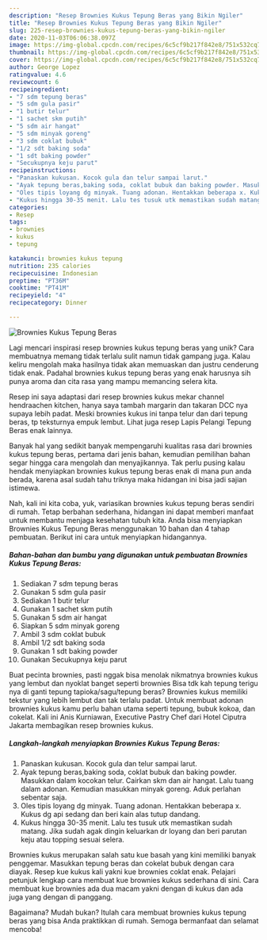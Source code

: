 ```yaml
---
description: "Resep Brownies Kukus Tepung Beras yang Bikin Ngiler"
title: "Resep Brownies Kukus Tepung Beras yang Bikin Ngiler"
slug: 225-resep-brownies-kukus-tepung-beras-yang-bikin-ngiler
date: 2020-11-03T06:06:38.097Z
image: https://img-global.cpcdn.com/recipes/6c5cf9b217f842e8/751x532cq70/brownies-kukus-tepung-beras-foto-resep-utama.jpg
thumbnail: https://img-global.cpcdn.com/recipes/6c5cf9b217f842e8/751x532cq70/brownies-kukus-tepung-beras-foto-resep-utama.jpg
cover: https://img-global.cpcdn.com/recipes/6c5cf9b217f842e8/751x532cq70/brownies-kukus-tepung-beras-foto-resep-utama.jpg
author: George Lopez
ratingvalue: 4.6
reviewcount: 6
recipeingredient:
- "7 sdm tepung beras"
- "5 sdm gula pasir"
- "1 butir telur"
- "1 sachet skm putih"
- "5 sdm air hangat"
- "5 sdm minyak goreng"
- "3 sdm coklat bubuk"
- "1/2 sdt baking soda"
- "1 sdt baking powder"
- "Secukupnya keju parut"
recipeinstructions:
- "Panaskan kukusan. Kocok gula dan telur sampai larut."
- "Ayak tepung beras,baking soda, coklat bubuk dan baking powder. Masukkan dalam kocokan telur. Cairkan skm dan air hangat. Lalu tuang dalam adonan. Kemudian masukkan minyak goreng. Aduk perlahan sebentar saja."
- "Oles tipis loyang dg minyak. Tuang adonan. Hentakkan beberapa x. Kukus dg api sedang dan beri kain alas tutup dandang."
- "Kukus hingga 30-35 menit. Lalu tes tusuk utk memastikan sudah matang. Jika sudah agak dingin keluarkan dr loyang dan beri parutan keju atau topping sesuai selera."
categories:
- Resep
tags:
- brownies
- kukus
- tepung

katakunci: brownies kukus tepung 
nutrition: 235 calories
recipecuisine: Indonesian
preptime: "PT36M"
cooktime: "PT41M"
recipeyield: "4"
recipecategory: Dinner

---
```



![Brownies Kukus Tepung Beras](https://img-global.cpcdn.com/recipes/6c5cf9b217f842e8/751x532cq70/brownies-kukus-tepung-beras-foto-resep-utama.jpg)

Lagi mencari inspirasi resep brownies kukus tepung beras yang unik? Cara membuatnya memang tidak terlalu sulit namun tidak gampang juga. Kalau keliru mengolah maka hasilnya tidak akan memuaskan dan justru cenderung tidak enak. Padahal brownies kukus tepung beras yang enak harusnya sih punya aroma dan cita rasa yang mampu memancing selera kita.

Resep ini saya adaptasi dari resep brownies kukus mekar channel hendraachen kitchen, hanya saya tambah margarin dan takaran DCC nya supaya lebih padat. Meski brownies kukus ini tanpa telur dan dari tepung beras, tp teksturnya empuk lembut. Lihat juga resep Lapis Pelangi Tepung Beras enak lainnya.

Banyak hal yang sedikit banyak mempengaruhi kualitas rasa dari brownies kukus tepung beras, pertama dari jenis bahan, kemudian pemilihan bahan segar hingga cara mengolah dan menyajikannya. Tak perlu pusing kalau hendak menyiapkan brownies kukus tepung beras enak di mana pun anda berada, karena asal sudah tahu triknya maka hidangan ini bisa jadi sajian istimewa.


Nah, kali ini kita coba, yuk, variasikan brownies kukus tepung beras sendiri di rumah. Tetap berbahan sederhana, hidangan ini dapat memberi manfaat untuk membantu menjaga kesehatan tubuh kita. Anda bisa menyiapkan Brownies Kukus Tepung Beras menggunakan 10 bahan dan 4 tahap pembuatan. Berikut ini cara untuk menyiapkan hidangannya.

<!--inarticleads1-->

##### Bahan-bahan dan bumbu yang digunakan untuk pembuatan Brownies Kukus Tepung Beras:

1. Sediakan 7 sdm tepung beras
1. Gunakan 5 sdm gula pasir
1. Sediakan 1 butir telur
1. Gunakan 1 sachet skm putih
1. Gunakan 5 sdm air hangat
1. Siapkan 5 sdm minyak goreng
1. Ambil 3 sdm coklat bubuk
1. Ambil 1/2 sdt baking soda
1. Gunakan 1 sdt baking powder
1. Gunakan Secukupnya keju parut


Buat pecinta brownies, pasti nggak bisa menolak nikmatnya brownies kukus yang lembut dan nyoklat banget seperti brownies Bisa tdk kah tepung terigu nya di ganti tepung tapioka/sagu/tepung beras? Brownies kukus memiliki tekstur yang lebih lembut dan tak terlalu padat. Untuk membuat adonan brownies kukus kamu perlu bahan utama seperti tepung, bubuk kokoa, dan cokelat. Kali ini Anis Kurniawan, Executive Pastry Chef dari Hotel Ciputra Jakarta membagikan resep brownies kukus. 

<!--inarticleads2-->

##### Langkah-langkah menyiapkan Brownies Kukus Tepung Beras:

1. Panaskan kukusan. Kocok gula dan telur sampai larut.
1. Ayak tepung beras,baking soda, coklat bubuk dan baking powder. Masukkan dalam kocokan telur. Cairkan skm dan air hangat. Lalu tuang dalam adonan. Kemudian masukkan minyak goreng. Aduk perlahan sebentar saja.
1. Oles tipis loyang dg minyak. Tuang adonan. Hentakkan beberapa x. Kukus dg api sedang dan beri kain alas tutup dandang.
1. Kukus hingga 30-35 menit. Lalu tes tusuk utk memastikan sudah matang. Jika sudah agak dingin keluarkan dr loyang dan beri parutan keju atau topping sesuai selera.


Brownies kukus merupakan salah satu kue basah yang kini memiliki banyak penggemar. Masukkan tepung beras dan cokelat bubuk dengan cara diayak. Resep kue kukus kali yakni kue brownies coklat enak. Pelajari petunjuk lengkap cara membuat kue brownies kukus sederhana di sini. Cara membuat kue brownies ada dua macam yakni dengan di kukus dan ada juga yang dengan di panggang. 

Bagaimana? Mudah bukan? Itulah cara membuat brownies kukus tepung beras yang bisa Anda praktikkan di rumah. Semoga bermanfaat dan selamat mencoba!
